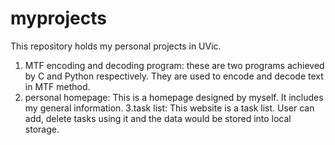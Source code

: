 # myprojects
This repository holds my personal projects in UVic.
  1. MTF encoding and decoding program:
      these are two programs achieved by C and Python respectively. They are used to encode and decode text in MTF method.
  2. personal homepage:
      This is a homepage designed by myself. It includes my general information.
  3.task list:
      This website is a task list. User can add, delete tasks using it and the data would be stored into local storage.
